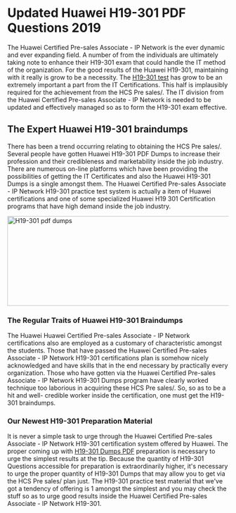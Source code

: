 <h1><strong>Updated Huawei H19-301 PDF Questions 2019</strong></h1>
<p>The Huawei Certified Pre-sales Associate - IP Network is the ever dynamic and ever expanding field. A number of from the individuals are ultimately taking note to enhance their H19-301 exam that could handle the IT method of the organization. For the good results of the Huawei H19-301, maintaining with it really is grow to be a necessity. The <a href="https://www.securedumps.com/H19-301-cheat-sheet.html">H19-301 test</a> has grow to be an extremely important a part from the IT Certifications. This half is implausibly required for the achievement from the HCS Pre sales/. The IT division from the Huawei Certified Pre-sales Associate - IP Network is needed to be updated and effectively managed so as to form the H19-301 exam effective.</p>
<h2><strong>The Expert Huawei H19-301 braindumps</strong></h2>
<p>There has been a trend occurring relating to obtaining the HCS Pre sales/. Several people have gotten Huawei H19-301 PDF Dumps to increase their profession and their credibleness and marketability inside the job industry. There are numerous on-line platforms which have been providing the possibilities of getting the IT Certificates and also the Huawei H19-301 Dumps is a single amongst them. The Huawei Certified Pre-sales Associate - IP Network H19-301 practice test system is actually a item of Huawei certifications and one of some specialized Huawei H19 301 Certification programs that have high demand inside the job industry.</p>
<p><a href="https://www.securedumps.com/H19-301-cheat-sheet.html"><img src="https://i.imgur.com/LkNlujf.jpg" alt="H19-301 pdf dumps" width="550" height="204" /></a></p>
<h3><strong>The Regular Traits of Huawei H19-301 Braindumps</strong></h3>
<p>The Huawei Huawei Certified Pre-sales Associate - IP Network certifications also are employed as a customary of characteristic amongst the students. Those that have passed the Huawei Certified Pre-sales Associate - IP Network H19-301 certifications plan is somehow nicely acknowledged and have skills that in the end necessary by practically every organization. Those who have gotten via the Huawei Certified Pre-sales Associate - IP Network H19-301 Dumps program have clearly worked technique too laborious in acquiring these HCS Pre sales/. So, so as to be a hit and well- credible worker inside the certification, one must get the H19-301 braindumps.</p>
<h3><strong>Our Newest H19-301 Preparation Material</strong></h3>
<p>It is never a simple task to urge through the Huawei Certified Pre-sales Associate - IP Network H19-301 certification system offered by Huawei. The proper coming up with <a href="https://www.securedumps.com/H19-301-cheat-sheet.html">H19-301 Dumps PDF</a> preparation is necessary to urge the simplest results at the tip. Because the quantity of H19-301 Questions accessible for preparation is extraordinarily higher, it's necessary to urge the proper quantity of H19-301 Dumps that may allow you to get via the HCS Pre sales/ plan just. The H19-301 practice test material that we've got a tendency of offering is 1 amongst the simplest and you may check the stuff so as to urge good results inside the Huawei Certified Pre-sales Associate - IP Network H19-301.</p>

